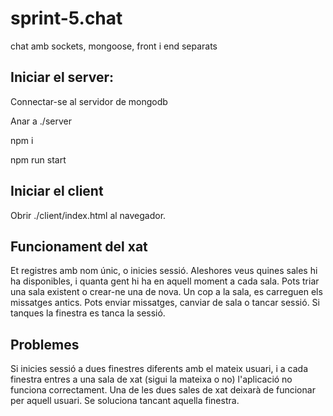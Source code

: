 # sprint-5.chat
chat amb sockets, mongoose, front i end separats

## Iniciar el server:

Connectar-se al servidor de mongodb

Anar a ./server

npm i

npm run start

## Iniciar el client

Obrir ./client/index.html al navegador.

## Funcionament del xat

Et registres amb nom únic, o inicies sessió. Aleshores veus quines sales hi ha disponibles, i quanta gent hi ha en aquell moment a cada sala. Pots triar una sala existent o crear-ne una de nova. Un cop a la sala, es carreguen els missatges antics. Pots enviar missatges, canviar de sala o tancar sessió. Si tanques la finestra es tanca la sessió.

## Problemes

Si inicies sessió a dues finestres diferents amb el mateix usuari, i a cada finestra entres a una sala de xat (sigui la mateixa o no) l'aplicació no funciona correctament. Una de les dues sales de xat deixarà de funcionar per aquell usuari. Se soluciona tancant aquella finestra.


